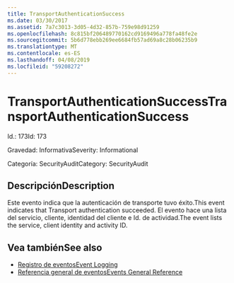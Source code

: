 ```yaml
---
title: TransportAuthenticationSuccess
ms.date: 03/30/2017
ms.assetid: 7a7c3013-3d05-4d32-857b-759e98d91259
ms.openlocfilehash: 8c815bf206489770162cd9169496a778fa48fe2e
ms.sourcegitcommit: 5b6d778ebb269ee6684fb57ad69a8c28b06235b9
ms.translationtype: MT
ms.contentlocale: es-ES
ms.lasthandoff: 04/08/2019
ms.locfileid: "59208272"
---
```

# <a name="transportauthenticationsuccess"></a><span data-ttu-id="4e867-102">TransportAuthenticationSuccess</span><span class="sxs-lookup"><span data-stu-id="4e867-102">TransportAuthenticationSuccess</span></span>
<span data-ttu-id="4e867-103">Id.: 173</span><span class="sxs-lookup"><span data-stu-id="4e867-103">Id: 173</span></span>  
  
 <span data-ttu-id="4e867-104">Gravedad: Informativa</span><span class="sxs-lookup"><span data-stu-id="4e867-104">Severity: Informational</span></span>  
  
 <span data-ttu-id="4e867-105">Categoría: SecurityAudit</span><span class="sxs-lookup"><span data-stu-id="4e867-105">Category: SecurityAudit</span></span>  
  
## <a name="description"></a><span data-ttu-id="4e867-106">Descripción</span><span class="sxs-lookup"><span data-stu-id="4e867-106">Description</span></span>  
 <span data-ttu-id="4e867-107">Este evento indica que la autenticación de transporte tuvo éxito.</span><span class="sxs-lookup"><span data-stu-id="4e867-107">This event indicates that Transport authentication succeeded.</span></span> <span data-ttu-id="4e867-108">El evento hace una lista del servicio, cliente, identidad del cliente e Id. de actividad.</span><span class="sxs-lookup"><span data-stu-id="4e867-108">The event lists the service, client identity and activity ID.</span></span>  
  
## <a name="see-also"></a><span data-ttu-id="4e867-109">Vea también</span><span class="sxs-lookup"><span data-stu-id="4e867-109">See also</span></span>

- [<span data-ttu-id="4e867-110">Registro de eventos</span><span class="sxs-lookup"><span data-stu-id="4e867-110">Event Logging</span></span>](../../../../../docs/framework/wcf/diagnostics/event-logging/index.md)
- [<span data-ttu-id="4e867-111">Referencia general de eventos</span><span class="sxs-lookup"><span data-stu-id="4e867-111">Events General Reference</span></span>](../../../../../docs/framework/wcf/diagnostics/event-logging/events-general-reference.md)
